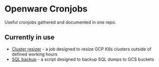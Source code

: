 # Openware Cronjobs

Useful cronjobs gathered and documented in one repo.

## Currently in use

* [Cluster resizer](jobs/cluster_resizer/README.md) - a job designed to resize GCP K8s clusters outside of defined working hours
* [SQL backup](jobs/sql_backup/README.md) - a script designed to backup SQL dumps to GCS buckets

